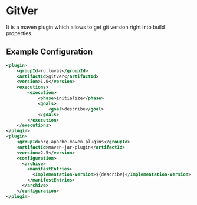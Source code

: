 GitVer
========

It is a maven plugin which allows to get git version right into build properties.

Example Configuration
---------------------
```xml
<plugin>
    <groupId>ru.luvas</groupId>
    <artifactId>gitver</artifactId>
    <version>1.0</version>
    <executions>
        <execution>
            <phase>initialize</phase>
            <goals>
                <goal>describe</goal>
            </goals>
        </execution>
    </executions>
</plugin>
<plugin>
    <groupId>org.apache.maven.plugins</groupId>
    <artifactId>maven-jar-plugin</artifactId>
    <version>2.5</version>
    <configuration>
      <archive>
        <manifestEntries>
          <Implementation-Version>${describe}</Implementation-Version>
        </manifestEntries>
      </archive>
    </configuration>
</plugin>
```